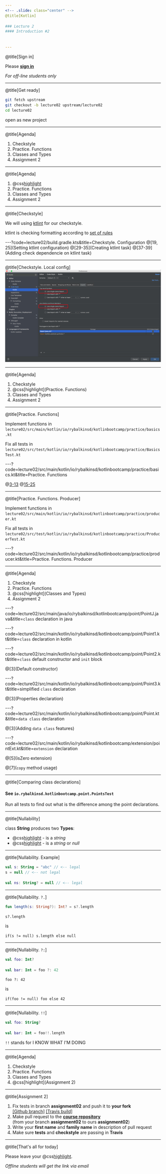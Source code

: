 ```yaml
---
<!-- .slide: class="center" -->
@title[Kotlin]

### Lecture 2
#### Introduction #2


---
```

@title[Sign in]
<!-- .slide: class="center" -->

Please [**sign in**](https://sphere.mail.ru/)
 
*For off-line students only*


---
@title[Get ready]
<!-- .slide: class="center" -->
```bash
git fetch upstream
git checkout -b lecture02 upstream/lecture02
cd lecture02
```

open as new project


---
@title[Agenda]
1. Checkstyle
1. Practice. Functions
1. Classes and Types
1. Assignment 2


---
@title[Agenda]
1. @css[highlight](Checkstyle)
1. Practice. Functions
1. Classes and Types
1. Assignment 2


---
@title[Checkstyle]
<!-- .slide: class="center" -->
We will using [ktlint](https://ktlint.github.io/) for our checkstyle.

ktlint is checking formatting according to [set of rules](https://ktlint.github.io/#rules)


---?code=lecture02/build.gradle.kts&title=Checkstyle. Configuration
@[19, 25](Setting ktlint configuration)
@[29-35](Creating ktlint task)
@[37-39](Adding check dependencie on ktlint task)


---
@title[Checkstyle. Local config]
![](lecture02/slides/assets/images/ktlint_config.jpg)


---
@title[Agenda]
1. Checkstyle
1. @css[highlight](Practice. Functions)
1. Classes and Types
1. Assignment 2

---
@title[Practice. Functions]
<!-- .slide: class="center" -->
Implement functions in `lecture02/src/main/kotlin/io/rybalkinsd/kotlinbootcamp/practice/basics.kt`

Fix all tests in `lecture02/src/test/kotlin/io/rybalkinsd/kotlinbootcamp/practice/BasicsTest.kt`


---?code=lecture02/src/main/kotlin/io/rybalkinsd/kotlinbootcamp/practice/basics.kt&title=Practice. Functions
<!-- .slide: class="center" -->
@[3-13](min)
@[15-25](concat)


---
@title[Practice. Functions. Producer]
<!-- .slide: class="center" -->
Implement functions in `lecture02/src/main/kotlin/io/rybalkinsd/kotlinbootcamp/practice/producer.kt`

Fix all tests in `lecture02/src/test/kotlin/io/rybalkinsd/kotlinbootcamp/practice/ProducerTest.kt`


---?code=lecture02/src/main/kotlin/io/rybalkinsd/kotlinbootcamp/practice/producer.kt&title=Practice. Functions. Producer
<!-- .slide: class="center" -->



---
@title[Agenda]
1. Checkstyle
1. Practice. Functions
1. @css[highlight](Classes and Types)
1. Assignment 2


---?code=lecture02/src/main/java/io/rybalkinsd/kotlinbootcamp/point/PointJ.java&title=`class` declaration in java
<!-- .slide: class="center" -->


---?code=lecture02/src/main/kotlin/io/rybalkinsd/kotlinbootcamp/point/Point1.kt&title=`class` declaration in kotlin
<!-- .slide: class="center" -->


---?code=lecture02/src/main/kotlin/io/rybalkinsd/kotlinbootcamp/point/Point2.kt&title=`class` default constructor and `init` block
<!-- .slide: class="center" -->

@[3](Default constructor)

---?code=lecture02/src/main/kotlin/io/rybalkinsd/kotlinbootcamp/point/Point3.kt&title=simplified `class` declaration
<!-- .slide: class="center" -->

@[3](Properties declaration)

---?code=lecture02/src/main/kotlin/io/rybalkinsd/kotlinbootcamp/point/Point.kt&title=`data class` declaration
<!-- .slide: class="center" -->

@[3](Adding `data class` features)

---?code=lecture02/src/main/kotlin/io/rybalkinsd/kotlinbootcamp/extension/pointExt.kt&title=`extension` declaration
<!-- .slide: class="center" -->

@[5](isZero extension)

@[7](`copy` method usage)


---
@title[Comparing class declarations]

#### See `io.rybalkinsd.kotlinbootcamp.point.PointsTest`

Run all tests to find out what is the difference among the point declarations.


---
@title[Nullability]

class **String** produces two **Types**:
- @css[highlight](String) - is a *string*
- @css[highlight](String?) - is a *string* or *null*


---
@title[Nullability. Example]
<!-- .slide: class="center" -->

```kotlin
val s: String = "abc" // <-- legal
s = null // <-- not legal

val ns: String? = null // <-- legal
```

---
@title[Nullability. `?.`]

```kotlin
fun length(s: String?): Int? = s?.length
```

`s?.length` 

is
 
`if(s != null) s.length else null`


---
@title[Nullability. `?:`]

```kotlin
val foo: Int?

val bar: Int = foo ?: 42
```

`foo ?: 42` 

is
 
`if(foo != null) foo else 42`


---
@title[Nullability. `!!`]

```kotlin
val foo: String?

val bar: Int = foo!!.length
```

`!!` stands for I KNOW WHAT I'M DOING


---
@title[Agenda]
1. Checkstyle
1. Practice. Functions
1. Classes and Types
1. @css[highlight](Assignment 2)


---
@title[Assignment 2]
1. Fix tests in branch **assignment02** and push it to **your fork**  
[[Github branch]](https://github.com/rybalkinsd/kotlin-boot-camp/tree/assignment02)
[[Travis build]](https://travis-ci.org/rybalkinsd/kotlin-boot-camp/)
2. Make pull request to the [**course repository**](https://github.com/rybalkinsd/kotlin-boot-camp)  
(from your branch **assignment02** to ours **assignment02**)
3. Write your **first name** and **family name** in description of pull request
4. Make sure **tests** and **checkstyle** are passing in **Travis**  


---
@title[That's all for today]

Please leave your @css[highlight](feedback).
 
*Offline students will get the link via email*
